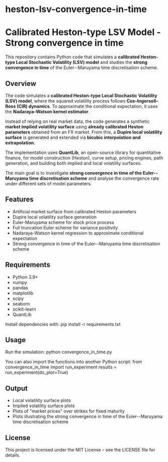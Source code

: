 # heston-lsv-convergence-in-time
# Calibrated Heston-type LSV Model - Strong convergence in time

This repository contains Python code that simulates a **calibrated Heston-type Local Stochastic Volatility (LSV) model** and studies the **strong convergence in time** of the Euler--Maruyama time discretisation scheme.

## Overview

The code simulates a **calibrated Heston-type Local Stochastic Volatility (LSV) model**, where the squared volatility process follows **Cox–Ingersoll–Ross (CIR) dynamics**. To approximate the conditional expectation, it uses the **Nadaraya–Watson kernel estimator**.

Instead of relying on real market data, the code generates a synthetic **market implied volatility surface** using **already calibrated Heston parameters** obtained from an FX market. From this, a **Dupire local volatility surface** is generated and extended via **bicubic interpolation and extrapolation**.

The implementation uses **QuantLib**, an open-source library for quantitative finance, for model construction (Heston), curve setup, pricing engines, path generation, and building both implied and local volatility surfaces.

The main goal is to investigate **strong convergence in time of the Euler--Maruyama time discretisation scheme** and analyse the convergence rate under different sets of model parameters.


## Features

- Artificial market surface from calibrated Heston parameters
- Dupire local volatility surface generation
- Euler-Maruyama scheme for stock price process
- Full truncation Euler scheme for variance positivity
- Nadaraya-Watson kernel regression to approximate conditional expectation
- Strong convergence in time of the Euler--Maruyama time discretisation scheme

## Requirements

- Python 3.9+
- numpy
- pandas
- matplotlib
- scipy
- seaborn
- scikit-learn
- QuantLib

Install dependencies with:
pip install -r requirements.txt

## Usage

Run the simulation:
python convergence_in_time.py

You can also import the functions into another Python script:
from convergence_in_time import run_experiment
results = run_experiment(do_plot=True)

## Output

- Local volatility surface plots
- Implied volatility surface plots
- Plots of "market prices" over strikes for fixed maturity
- Plots illustrating the strong convergence in time of the Euler--Maruyama time discretisation scheme

## License

This project is licensed under the MIT License – see the LICENSE file for details.

